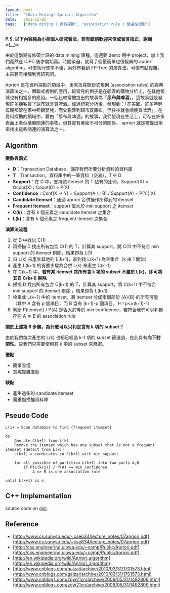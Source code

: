 ```yaml
---
layout: post
title:  "[Data Mining] Apriori Algorithm"
date:   2011-12-01
tags:   ["data mining | 資料探勘", "association rule | 關連性規則"]
---
```


**P.S. 以下內容純為小弟個人研究看法，若有錯誤歡迎來信或留言指正，謝謝 <(__)>**

由於這學期有修碩士班的 data mining 課程，這週要 demo 期中 project，加上我們竟然在 ICPC 後才開始寫。時間緊迫，就寫了個最簡單也很經典的 apriori algorihm。可惜執行效率不佳，另外有看到 FP-Tree 的演算法，可惜有點複雜，未來若有接觸到再研究吧。

Apriori 是在資料探勘的領域中，用來找尋關聯式規則 (association rules) 的經典演算法之一。關聯式規則的應用，較常見的例子是在顧客的購物分析上，在其他領域也有相當多的應用。一個比較常被提出的故事為「**尿布與啤酒**」，這故事就是發現許多顧客買了尿布就會買啤酒。經過研究分析後，發現到：「在美國，許多年輕母親都留在家中照顧嬰兒，而父親匯到超市買尿布，但往往就會順便買啤酒」。在資料探勘的領域中，藉由「尿布與啤酒」的故事，我們發現在生活上，可存在許多表面上看似毫無關連的事物，但其實有著密不可分的關係， apriori 就是被提出用來找出這些關連的演算法之一。

## Algorithm

**變數與函式**

- **D**：Transaction Database，儲存我們所要分析資料的資料庫
- **T**：Transaction，資料庫中的一筆資料（交易），T ∈ D
- **Support**：在 D 中，支持該 itemset 的 T 佔有的比例，Support(X) = Occur(X) / Count(D) = P(X)
- **Confidence**：Conf(X → Y) = Support(A ∪ B) / Support(A) = P(Y | X)
- **Candidate Itemset**：通過 apriori 合併操作所得到的 itemset
- **Frequent Itemset**：support 值大於 min support 之 itemset
- **C(k)**：含有 k 個元素之 candidate itemset 之集合
- **L(k)**：含有 k 個元素之 frequent itemset 之集合

**演算法流程**

1. 從 D 中找出 C(1)
2. 再掃描 D 找出所有包含 C(1) 的 T，計算其 support，將 C(1) 中不符合 min support 的 itemset 剔除，結果即為 L(1)
3. 自 L(k) 來產生其他的 L(k+1)，直到找 L(k+1) 為空集合（k 由 1 開始）
4. 產生 L(k+1) 的首要步驟為合併 L(k) 來產生 C(k+1)
5. 在 C(k+1) 中，**若有某 itemset 其所有含 k 項的 subset 不屬於 L(k)，即可將其自 C(k+1) 剔除**
6. 掃描 D 找出所有包含 C(k+1) 的 T，計算其 support，將 C(k+1) 中不符合 min support 的 itemset 剔除
，結果即為 L(k+1)
7. 枚舉此 L(k+1) 中的 itemset，將 itemset 分成兩個部份 {A}{B} 的所有可能（其中 A 含有 p 個項目，而 B 含有 (k+1)-p 個項目，1<=p<=(k+1)-1）
8. 判斷 P(itemset) / P(A) 是否大於等於 min confidence，若符合我們可以判斷存在 A => B 的 association rule

**關於上述第 6 步驟，為什麼可以只判定含有 k 項的 subset？**

由於我們每次產生的 L(k) 也都已經過 k-1 項的 subset 篩選過，在此具有**向下封閉性**。故我們只需要使用其 k 項的 subset 來篩選。

**優點**

- 簡單易懂
- 實現複雜度低

**缺點**

- 產生過多的 candidate itemset
- 需重複掃描資料庫

## Pseudo Code

```
L(1) = Scan database to find {frequent itemset}

do
	Gnerate C(k+1) from L(k)
	Remove the itemset which has any subset that is not a frequent itemset (detect from L(k))
	L(k+1) = candicates in C(k+1) with min_support

	for all possible of partition L(k+1) into two parts A,B
		if P(L(k+1)) / P(A) >= min_confidence
			A => B is one association rule

until L(k+1) is ∅

```

## C++ Implementation

<script src="https://gist.github.com/KuoE0/1415437.js"></script>

source code on [gist](https://gist.github.com/KuoE0/1415437).

## Reference

- [http://www.cs.sunysb.edu/~cse634/lecture_notes/07apriori.pdf](http://www.cs.sunysb.edu/~cse634/lecture_notes/07apriori.pdf)
- [http://css.engineering.uiowa.edu/~comp/Public/Apriori.pdf](http://css.engineering.uiowa.edu/~comp/Public/Apriori.pdf)
- [http://en.wikipedia.org/wiki/Apriori_algorithm](http://en.wikipedia.org/wiki/Apriori_algorithm)
- [http://www.cnblogs.com/gaizai/archive/2010/03/31/1701573.html](http://www.cnblogs.com/gaizai/archive/2010/03/31/1701573.html)
- [http://www.cnblogs.com/zgw21cn/archive/2009/05/31/1492809.html](http://www.cnblogs.com/zgw21cn/archive/2009/05/31/1492809.html)
